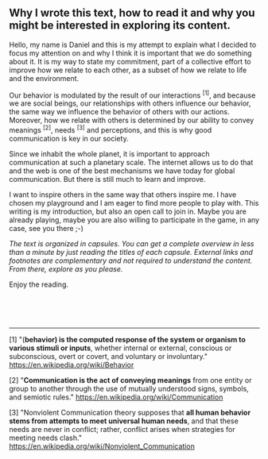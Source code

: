 ## Why I wrote this text, how to read it and why you might be interested in exploring its content.

Hello, my name is Daniel and this is my attempt to explain what I decided to focus my attention on and why I think it is important that we do something about it. It is my way to state my commitment, part of a collective effort to improve how we relate to each other, as a subset of how we relate to life and the environment.

Our behavior is modulated by the result of our interactions <sup>[1]</sup>, and because we are social beings, our relationships with others influence our behavior, the same way we influence the behavior of others with our actions. Moreover, how we relate with others is determined by our ability to convey meanings <sup>[2]</sup>, needs <sup>[3]</sup> and perceptions, and this is why good communication is key in our society.

Since we inhabit the whole planet, it is important to approach communication at such a planetary scale. The internet allows us to do that and the web is one of the best mechanisms we have today for global communication. But there is still much to learn and improve.

I want to inspire others in the same way that others inspire me. I have chosen my playground and I am eager to find more people to play with. This writing is my introduction, but also an open call to join in. Maybe you are already playing, maybe you are also willing to participate in the game, in any case, see you there ;-)

*The text is organized in capsules. You can get a complete overview in less than a minute by just reading the titles of each capsule. External links and footnotes are complementary and not required to understand the content. From there, explore as you please.*

Enjoy the reading.

<br><br><br>

---

[1] "(**behavior) is the computed response of the system or organism to various stimuli or inputs**, whether internal or external, conscious or subconscious, overt or covert, and voluntary or involuntary." https://en.wikipedia.org/wiki/Behavior

[2] "**Communication is the act of conveying meanings** from one entity or group to another through the use of mutually understood signs, symbols, and semiotic rules." https://en.wikipedia.org/wiki/Communication

[3] "Nonviolent Communication theory supposes that **all human behavior stems from attempts to meet universal human needs**, and that these needs are never in conflict; rather, conflict arises when strategies for meeting needs clash." https://en.wikipedia.org/wiki/Nonviolent_Communication